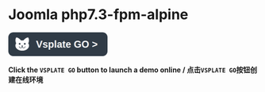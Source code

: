# Joomla php7.3-fpm-alpine

<a href="https://www.vsplate.com/?docker-compose=https://github.com/vsplate/dcenvs/joomla/php7.3-fpm-alpine"><img alt="VSPLATE GO" src="https://raw.githubusercontent.com/vsplate/images/master/vsgo_btn.png" width="200px"></a>

**Click the `VSPLATE GO` button to launch a demo online / 点击`VSPLATE GO`按钮创建在线环境**